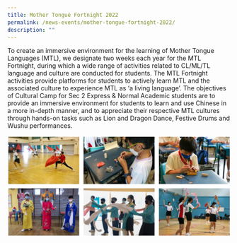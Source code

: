 ```yaml
---
title: Mother Tongue Fortnight 2022
permalink: /news-events/mother-tongue-fortnight-2022/
description: ""
---
```

To create an immersive environment for the learning of Mother Tongue Languages (MTL), we designate two weeks each year for the MTL Fortnight, during which a wide range of activities related to CL/ML/TL language and culture are conducted for students. The MTL Fortnight activities provide platforms for students to actively learn MTL and the associated culture to experience MTL as ‘a living language’. The objectives of Cultural Camp for Sec 2 Express & Normal Academic students are to provide an immersive environment for students to learn and use Chinese in a more in-depth manner, and to appreciate their respective MTL cultures through hands-on tasks such as Lion and Dragon Dance, Festive Drums and Wushu performances.

![Mother Tongue Fortnight 2022](/images/Mother%20Tongue%20Fortnight%202022.png)